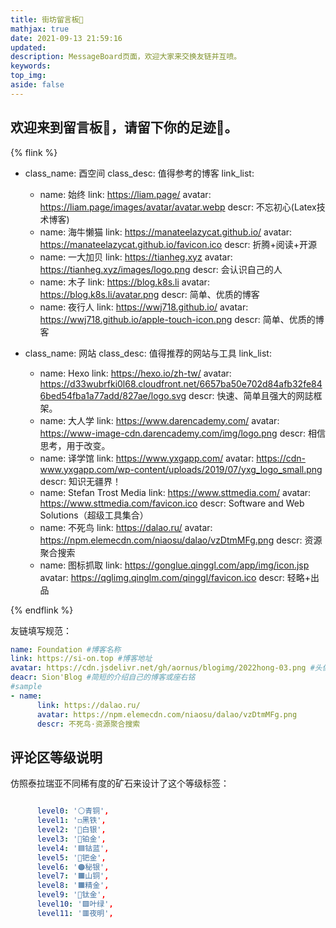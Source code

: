 ```yaml
---
title: 街坊留言板📨
mathjax: true
date: 2021-09-13 21:59:16
updated:
description: MessageBoard页面，欢迎大家来交换友链并互喷。
keywords:
top_img: 
aside: false
---
```


## 欢迎来到留言板📨，请留下你的足迹👣。

{% flink %}
- class_name: 酉空间
  class_desc:  值得参考的博客
  link_list:
    - name: 始终 
      link: https://liam.page/ 
      avatar: https://liam.page/images/avatar/avatar.webp
      descr: 不忘初心(Latex技术博客)
    - name: 海牛懒猫
      link: https://manateelazycat.github.io/
      avatar: https://manateelazycat.github.io/favicon.ico
      descr: 折腾+阅读+开源
    - name: 一大加贝
      link: https://tianheg.xyz
      avatar: https://tianheg.xyz/images/logo.png
      descr: 会认识自己的人
    - name: 木子
      link: https://blog.k8s.li
      avatar: https://blog.k8s.li/avatar.png
      descr: 简单、优质的博客
    - name: 夜行人
      link: https://wwj718.github.io/
      avatar: https://wwj718.github.io/apple-touch-icon.png
      descr: 简单、优质的博客
- class_name: 网站
  class_desc: 值得推荐的网站与工具
  link_list:
  

    - name: Hexo
      link: https://hexo.io/zh-tw/
      avatar: https://d33wubrfki0l68.cloudfront.net/6657ba50e702d84afb32fe846bed54fba1a77add/827ae/logo.svg
      descr: 快速、简单且强大的网誌框架。
    - name: 大人学
      link: https://www.darencademy.com/
      avatar: https://www-image-cdn.darencademy.com/img/logo.png
      descr: 相信思考，用于改变。
    - name: 译学馆
      link: https://www.yxgapp.com/
      avatar: https://cdn-www.yxgapp.com/wp-content/uploads/2019/07/yxg_logo_small.png
      descr: 知识无疆界！
    - name: Stefan Trost Media
      link: https://www.sttmedia.com/
      avatar: https://www.sttmedia.com/favicon.ico
      descr: Software and Web Solutions（超级工具集合）
    - name: 不死鸟
      link: https://dalao.ru/
      avatar: https://npm.elemecdn.com/niaosu/dalao/vzDtmMFg.png
      descr: 资源聚合搜索
    - name: 图标抓取
      link: https://gonglue.qinggl.com/app/img/icon.jsp
      avatar: https://qglimg.qinglm.com/qinggl/favicon.ico
      descr:   轻略+出品

{% endflink %}

友链填写规范：
```yml
name: Foundation #博客名称
link: https://si-on.top #博客地址
avatar: https://cdn.jsdelivr.net/gh/aornus/blogimg/2022hong-03.png #头像地址
deacr: Sion'Blog #简短的介绍自己的博客或座右铭
#sample
- name: 
      link: https://dalao.ru/
      avatar: https://npm.elemecdn.com/niaosu/dalao/vzDtmMFg.png
      descr: 不死鸟·资源聚合搜索
```

## 评论区等级说明
仿照泰拉瑞亚不同稀有度的矿石来设计了这个等级标签：
```yml

      level0: '⚪️青铜',
      level1: '◻️黑铁',
      level2: '🤍白银',
      level3: '🔵铂金',
      level4: '🟦钴蓝',
      level5: '💙钯金',
      level6: '🟠秘银',
      level7: '🟧山铜',
      level8: '🟧精金',
      level9: '🧡钛金',
      level10: '🟪叶绿',
      level11: '🟥夜明',
```
    

